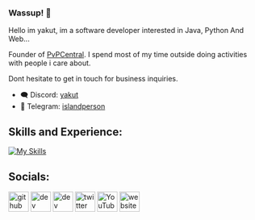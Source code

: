 ### Wassup! 👋

Hello im yakut, im a software developer interested in Java, Python And Web...

Founder of [PvPCentral](https://github.com/PvPCentral-Network). I spend most of my time outside doing activities with people i care about.

Dont hesitate to get in touch for business inquiries.
- :left_speech_bubble: Discord: [yakut](https://discord.com/users/243812922613039104)
- :email: Telegram: [islandperson](https://t.me/yakutXD)

## Skills and Experience: 
[![My Skills](https://skillicons.dev/icons?i=js,html,css,java,python,typescript,kotlin)](https://namemc.com/refected)


## Socials:
[<img src='https://cdn.jsdelivr.net/npm/simple-icons@3.0.1/icons/github.svg' alt='github' height='40'>](https://github.com/yqkut)  [<img src='https://cdn.jsdelivr.net/npm/simple-icons@3.0.1/icons/dev-dot-to.svg' alt='dev' height='40'>](https://dev.to/y7)  [<img src='https://cdn.jsdelivr.net/npm/simple-icons@3.0.1/icons/hashnode.svg' alt='dev' height='40'>](q5)  [<img src='https://cdn.jsdelivr.net/npm/simple-icons@3.0.1/icons/twitter.svg' alt='twitter' height='40'>](https://twitter.com/hellthepeople)  [<img src='https://cdn.jsdelivr.net/npm/simple-icons@3.0.1/icons/youtube.svg' alt='YouTube' height='40'>](https://www.youtube.com/@yqkut)  [<img src='https://cdn.jsdelivr.net/npm/simple-icons@3.0.1/icons/icloud.svg' alt='website' height='40'>](https://guns.lol/pvp)   

